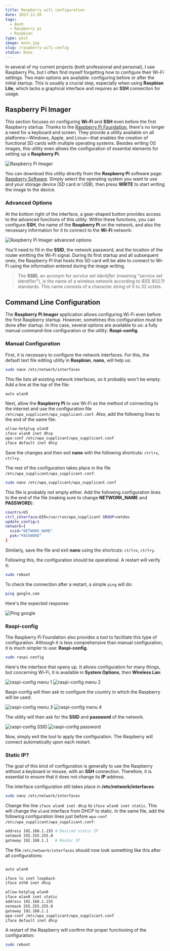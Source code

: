 ```yaml
---
title: Raspberry wifi configuration
date: 2023-12-26
tags:
  - Bash
  - Raspberry pi
  - Raspbian
type: post
image: main.jpg
slug: /raspberry-wifi-config
status: Done
---
```


In several of my current projects (both professional and personal), I use Raspberry Pis, but I often find myself forgetting how to configure their Wi-Fi settings. Two main options are available: configuring before or after the initial startup. This is usually a crucial step, especially when using **Raspbian Lite**, which lacks a graphical interface and requires an **SSH** connection for usage.

## Raspberry Pi Imager

This section focuses on configuring **Wi-Fi** and **SSH** even before the first Raspberry startup. Thanks to the [Raspberry Pi Foundation](https://www.raspberrypi.org), there's no longer a need for a keyboard and screen. They provide a utility available on all platforms—Windows, Apple, and Linux—that enables the creation of functional SD cards with multiple operating systems. Besides writing OS images, this utility even allows the configuration of essential elements for setting up a **Raspberry Pi**.

![Raspberry Pi Imager](raspberry-pi-imager-1.png)

You can download this utility directly from the **Raspberry Pi** software page: [Raspberry Software](https://www.raspberrypi.com/software/). Simply select the operating system you want to use and your storage device (SD card or USB), then press **WRITE** to start writing the image to the device.

### Advanced Options

At the bottom right of the interface, a gear-shaped button provides access to the advanced functions of this utility. Within these functions, you can configure **SSH**, the name of the **Raspberry Pi** on the network, and also the necessary information for it to connect to the **Wi-Fi** network:

![Raspberry Pi Imager advanced options](raspberry-pi-imager-2.png)

You'll need to fill in the **SSID**, the network password, and the location of the router emitting the Wi-Fi signal. During its first startup and all subsequent ones, the Raspberry Pi that hosts this SD card will be able to connect to Wi-Fi using the information entered during the image writing.

> The **SSID**, an acronym for *service set identifier* (meaning "service set identifier"), is the name of a wireless network according to IEEE 802.11 standards. This name consists of a character string of 0 to 32 octets.

## Command Line Configuration

The **Raspberry Pi Imager** application allows configuring Wi-Fi even before the first Raspberry startup. However, sometimes this configuration must be done after startup. In this case, several options are available to us: a fully manual command-line configuration or the utility: **Raspi-config**.

### Manual Configuration

First, it is necessary to configure the network interfaces. For this, the default text file editing utility in **Raspbian**, **nano**, will help us:
```bash
sudo nano /etc/network/interfaces
```

This file lists all existing network interfaces, so it probably won't be empty. Add a line at the top of the file:
```bash
auto wlan0
```

Next, allow the **Raspberry Pi** to use Wi-Fi as the method of connecting to the internet and use the configuration file `/etc/wpa_supplicant/wpa_supplicant.conf`. Also, add the following lines to the end of the same file:
```bash
allow-hotplug wlan0
iface wlan0 inet dhcp
wpa-conf /etc/wpa_supplicant/wpa_supplicant.conf
iface default inet dhcp
```

Save the changes and then exit **nano** with the following shortcuts: `ctrl+x`, `ctrl+y`.

The rest of the configuration takes place in the file `/etc/wpa_supplicant/wpa_supplicant.conf`:
```bash
sudo nano /etc/wpa_supplicant/wpa_supplicant.conf
```

This file is probably not empty either. Add the following configuration lines to the end of the file (making sure to change **NETWORK_NAME** and **PASSWORD**):
```bash
country=US
ctrl_interface=DIR=/var/run/wpa_supplicant GROUP=netdev
update_config=1
network={
  ssid="NETWORK_NAME"
  psk="PASSWORD"
}
```

Similarly, save the file and exit **nano** using the shortcuts: `ctrl+x`, `ctrl+y`.

Following this, the configuration should be operational. A restart will verify it:
```bash
sudo reboot
```

To check the connection after a restart, a simple `ping` will do:
```bash
ping google.com
```

Here's the expected response:

![Ping google](ping-google.png)

### Raspi-config

The Raspberry Pi Foundation also provides a tool to facilitate this type of configuration. Although it is less comprehensive than manual configuration, it is much simpler to use: **Raspi-config**.
```bash
sudo raspi-config
```

Here's the interface that opens up. It allows configuration for many things, but concerning Wi-Fi, it is available in **System Options**, then **Wireless Lan**:

![raspi-config menu 1](raspi-config-1.png)
![raspi-config menu 2](raspi-config-2.png)

Raspi-config will then ask to configure the country in which the Raspberry will be used:

![raspi-config menu 3](raspi-config-3.png)
![raspi-config menu 4](raspi-config-4.png)

The utility will then ask for the **SSID** and **password** of the network.

![raspi-config SSID](raspi-config-5.png)
![raspi-config password](raspi-config-6.png)

Now, simply exit the tool to apply the configuration. The Raspberry will connect automatically upon each restart.

### Static IP?

The goal of this kind of configuration is generally to use the Raspberry without a keyboard or mouse, with an **SSH** connection. Therefore, it is essential to ensure that it does not change its **IP** address.

The interface configuration still takes place in **/etc/network/interfaces**:
```bash
sudo nano /etc/network/interfaces
```

Change the line `iface wlan0 inet dhcp` to `iface wlan0 inet static`. This will change the `wlan0` interface from DHCP to static. In the same file, add the following configuration lines just before `wpa-conf /etc/wpa_supplicant/wpa_supplicant.conf`:
```bash
address 192.168.1.155 # Desired static IP
netmask 255.255.255.0 
gateway 192.168.1.1   # Router IP
```

The file `/etc/network/interfaces` should now look something like this after all configurations:
```bash

auto wlan0

iface lo inet loopback
iface eth0 inet dhcp

allow-hotplug wlan0
iface wlan0 inet static
address 192.168.1.155
netmask 255.255.255.0
gateway 192.168.1.1
wpa-conf /etc/wpa_supplicant/wpa_supplicant.conf
iface default inet dhcp
```

A restart of the Raspberry will confirm the proper functioning of the configuration:
```bash
sudo reboot
```